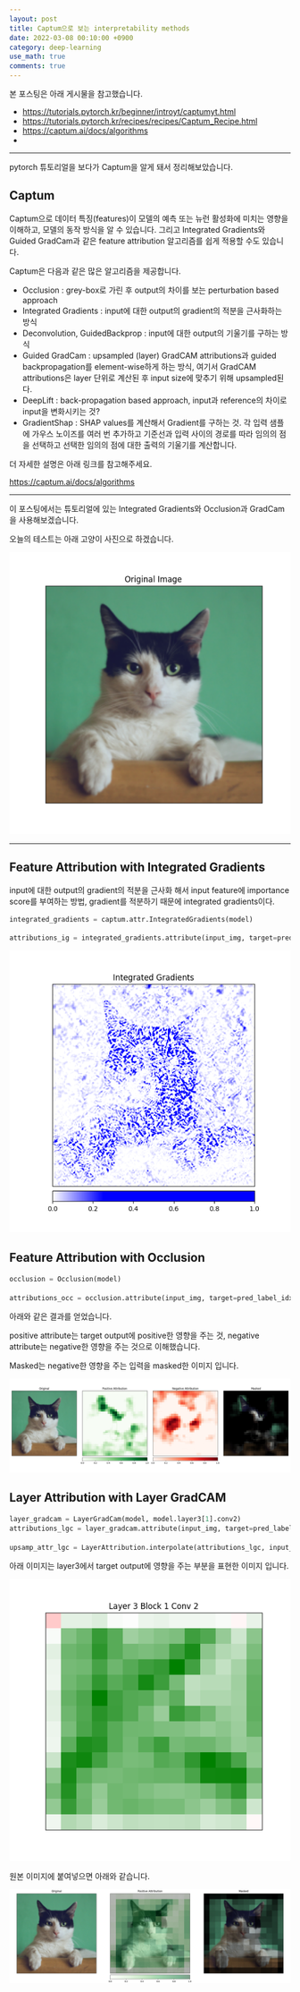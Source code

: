 ```yaml
---
layout: post
title: Captum으로 보는 interpretability methods
date: 2022-03-08 00:10:00 +0900
category: deep-learning
use_math: true
comments: true
---
```


본 포스팅은 아래 게시물을 참고했습니다.

- <https://tutorials.pytorch.kr/beginner/introyt/captumyt.html>
- <https://tutorials.pytorch.kr/recipes/recipes/Captum_Recipe.html>
- <https://captum.ai/docs/algorithms>
- 
---

pytorch 튜토리얼을 보다가 Captum을 알게 돼서 정리해보았습니다.

## Captum

Captum으로 데이터 특징(features)이 모델의 예측 또는 뉴런 활성화에 미치는 영향을 이해하고, 모델의 동작 방식을 알 수 있습니다. 그리고 Integrated Gradients와 Guided GradCam과 같은 feature attribution 알고리즘를 쉽게 적용할 수도 있습니다.

Captum은 다음과 같은 많은 알고리즘을 제공합니다.

- Occlusion : grey-box로 가린 후 output의 차이를 보는 perturbation based approach
- Integrated Gradients : input에 대한 output의 gradient의 적분을 근사화하는 방식
- Deconvolution, GuidedBackprop : input에 대한 output의 기울기를 구하는 방식
- Guided GradCam : upsampled (layer) GradCAM attributions과 guided backpropagation를 element-wise하게 하는 방식, 여기서 GradCAM attributions은 layer 단위로 계산된 후 input size에 맞추기 위해 upsampled된다.
- DeepLift : back-propagation based approach, input과 reference의 차이로 input을 변화시키는 것?
- GradientShap : SHAP values를 계산해서 Gradient를 구하는 것. 각 입력 샘플에 가우스 노이즈를 여러 번 추가하고 기준선과 입력 사이의 경로를 따라 임의의 점을 선택하고 선택한 임의의 점에 대한 출력의 기울기를 계산합니다.

더 자세한 설명은 아래 링크를 참고해주세요.

<https://captum.ai/docs/algorithms>

--- 

이 포스팅에서는 튜토리얼에 있는 Integrated Gradients와 Occlusion과 GradCam을 사용해보겠습니다.

오늘의 테스트는 아래 고양이 사진으로 하겠습니다.

![alt text](/public/img/220308/original.png)

---

## Feature Attribution with Integrated Gradients

input에 대한 output의 gradient의 적분을 근사화 해서 input feature에 importance score를 부여하는 방법, gradient를 적분하기 때문에 integrated gradients이다.


```python
integrated_gradients = captum.attr.IntegratedGradients(model)
 
attributions_ig = integrated_gradients.attribute(input_img, target=pred_label_idx, n_steps=200)
```

![alt text](/public/img/220308/Integrated_gradient.png)

## Feature Attribution with Occlusion

```python
occlusion = Occlusion(model)

attributions_occ = occlusion.attribute(input_img, target=pred_label_idx, strides=(3, 8, 8), sliding_window_shapes=(3,15, 15), baselines=0)
```

아래와 같은 결과를 얻었습니다.

positive attribute는 target output에 positive한 영향을 주는 것, negative attribute는 negative한 영향을 주는 것으로 이해했습니다.

Masked는 negative한 영향을 주는 입력을 masked한 이미지 입니다.

![alt text](/public/img/220308/Occlusion.png)

## Layer Attribution with Layer GradCAM

```python
layer_gradcam = LayerGradCam(model, model.layer3[1].conv2)
attributions_lgc = layer_gradcam.attribute(input_img, target=pred_label_idx)

upsamp_attr_lgc = LayerAttribution.interpolate(attributions_lgc, input_img.shape[2:])
```

아래 이미지는 layer3에서 target output에 영향을 주는 부분을 표현한 이미지 입니다.

![alt text](/public/img/220308/gradCam.png)

원본 이미지에 붙여넣으면 아래와 같습니다.

![alt text](/public/img/220308/gradCam2.png)
